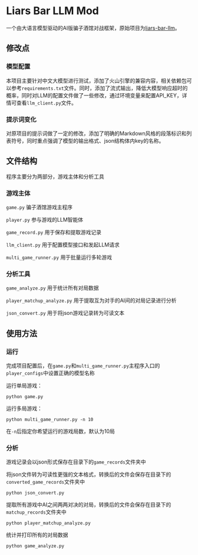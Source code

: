 # Liars Bar LLM Mod

一个由大语言模型驱动的AI版骗子酒馆对战框架，原始项目为[liars-bar-llm](https://github.com/LYiHub/liars-bar-llm/blob/main/game.py)。

## 修改点
### 模型配置
本项目主要针对中文大模型进行测试，添加了火山引擎的兼容内容，相关依赖包可以参考`requirements.txt`文件。同时，添加了流式输出，降低大模型响应超时的概率，同时对LLM的配置文件做了一些修改，通过环境变量来配置API_KEY，详情可查看`llm_client.py`文件。

### 提示词变化
对原项目的提示词做了一定的修改，添加了明确的Markdown风格的段落标识和列表符号，同时重点强调了模型的输出格式、json结构体内key的名称。

## 文件结构

程序主要分为两部分，游戏主体和分析工具

### 游戏主体

`game.py` 骗子酒馆游戏主程序

`player.py` 参与游戏的LLM智能体

`game_record.py` 用于保存和提取游戏记录

`llm_client.py` 用于配置模型接口和发起LLM请求

`multi_game_runner.py` 用于批量运行多轮游戏

### 分析工具

`game_analyze.py` 用于统计所有对局数据

`player_matchup_analyze.py` 用于提取互为对手的AI间的对局记录进行分析

`json_convert.py` 用于将json游戏记录转为可读文本

## 使用方法

### 运行

完成项目配置后，在`game.py`和`multi_game_runner.py`主程序入口的`player_configs`中设置正确的模型名称

运行单局游戏：
```
python game.py
```

运行多局游戏：
```
python multi_game_runner.py -n 10
```
在`-n`后指定你希望运行的游戏局数，默认为10局

### 分析

游戏记录会以json形式保存在目录下的`game_records`文件夹中

将json文件转为可读性更强的文本格式，转换后的文件会保存在目录下的`converted_game_records`文件夹中

```
python json_convert.py
```

提取所有游戏中AI之间两两对决的对局，转换后的文件会保存在目录下的`matchup_records`文件夹中

```
python player_matchup_analyze.py
```

统计并打印所有的对局数据

```
python game_analyze.py
```

